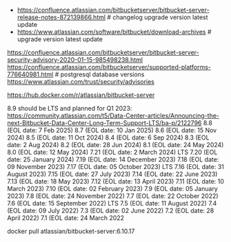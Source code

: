 
* https://confluence.atlassian.com/bitbucketserver/bitbucket-server-release-notes-872139866.html # changelog upgrade version latest update
* https://www.atlassian.com/software/bitbucket/download-archives # upgrade version latest update

https://confluence.atlassian.com/bitbucketserver/bitbucket-server-security-advisory-2020-01-15-985498238.html
https://confluence.atlassian.com/bitbucketserver/supported-platforms-776640981.html # postgresql database versions
https://www.atlassian.com/trust/security/advisories

https://hub.docker.com/r/atlassian/bitbucket-server

8.9 should be LTS and planned for Q1 2023: https://community.atlassian.com/t5/Data-Center-articles/Announcing-the-next-Bitbucket-Data-Center-Long-Term-Support-LTS/ba-p/2122796
8.8 (EOL date: 7 Feb 2025)
8.7 (EOL date: 10 Jan 2025)
8.6 (EOL date: 15 Nov 2024)
8.5 (EOL date: 11 Oct 2024)
8.4 (EOL date: 6 Sep 2024)
8.3 (EOL date: 2 Aug 2024)
8.2 (EOL date: 28 Jun 2024)
8.1 (EOL date: 24 May 2024)
8.0 (EOL date: 12 May 2024)
7.21 (EOL date: 2 March 2024) LTS
7.20 (EOL date: 25 January 2024)
7.19 (EOL date: 14 December 2023)
7.18 (EOL date: 09 November 2023)
7.17 (EOL date: 05 October 2023) LTS
7.16 (EOL date: 31 August 2023)
7.15 (EOL date: 27 July 2023)
7.14 (EOL date: 22 June 2023)
7.13 (EOL date: 18 May 2023)
7.12 (EOL date: 13 April 2023)
7.11 (EOL date: 10 March 2023)
7.10 (EOL date: 02 February 2023)
7.9 (EOL date: 05 January 2023)
7.8 (EOL date: 24 November 2022)
7.7 (EOL date: 22 October 2022)
7.6 (EOL date: 15 September 2022) LTS
7.5 (EOL date: 11 August 2022)
7.4 (EOL date: 09 July 2022)
7.3 (EOL date: 02 June 2022)
7.2 (EOL date: 28 April 2022)
7.1 (EOL date: 24 March 2022

docker pull atlassian/bitbucket-server:6.10.17

